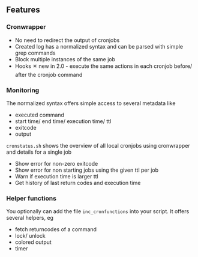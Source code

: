 ## Features

### Cronwrapper

* No need to redirect the output of cronjobs
* Created log has a normalized syntax and can be parsed with simple grep commands
* Block multiple instances of the same job
* Hooks ✴️ new in 2.0 - execute the same actions in each cronjob before/ after the cronjob command

### Monitoring

The normalized syntax offers simple access to several metadata like

* executed command
* start time/ end time/ execution time/ ttl
* exitcode
* output

`cronstatus.sh` shows the overview of all local cronjobs using cronwrapper and details for a single job

* Show error for non-zero exitcode 
* Show error for non starting jobs using the given ttl per job
* Warn if execution time is larger ttl
* Get history of last return codes and execution time

### Helper functions

You optionally can add the file `inc_cronfunctions` into your script. It offers several helpers, eg

* fetch returncodes of a command
* lock/ unlock
* colored output
* timer
